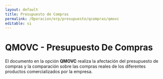 ```yaml
---
layout: default
title: Presupuesto de Compras
permalink: /Operacion/erp/presupuesto/qcompras/qmovc
editable: si
---
```


# QMOVC - Presupuesto De Compras

El documento en la opción **QMOVC** realiza la afectación del presupuesto de compras y la comparación sobre las compras reales de los diferentes productos comercializados por la empresa.  

